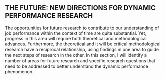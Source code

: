 ## THE FUTURE: NEW DIRECTIONS FOR DYNAMIC PERFORMANCE RESEARCH

The opportunities for future research to contribute to our understanding of job performance within the context of time are quite substantial. Yet, progress in this area will require both theoretical and methodological advances. Furthermore, the theoretical and it will be critical methodological research have a reciprocal relationship, using ﬁndings in one area to guide the next steps of research in the other. In this section, I will identify a number of areas for future research and speciﬁc research questions that need to be addressed to better understand the dynamic performance phenomenon.